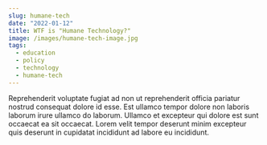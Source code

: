 ```yaml
---
slug: humane-tech
date: "2022-01-12"
title: WTF is "Humane Technology?"
image: /images/humane-tech-image.jpg
tags:
  - education
  - policy
  - technology
  - humane-tech
---
```


Reprehenderit voluptate fugiat ad non ut reprehenderit officia pariatur nostrud consequat dolore id esse. Est ullamco tempor dolore non laboris laborum irure ullamco do laborum. Ullamco et excepteur qui dolore est sunt occaecat ea sit occaecat. Lorem velit tempor deserunt minim excepteur quis deserunt in cupidatat incididunt ad labore eu incididunt.